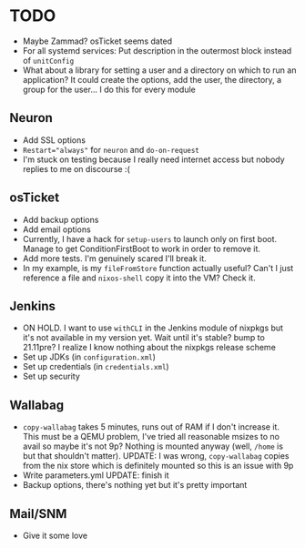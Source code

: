 # TODO
* Maybe Zammad? osTicket seems dated
* For all systemd services: Put description in the outermost block instead of `unitConfig`
* What about a library for setting a user and a directory on which to run an application? It could create the options, add the user, the directory, a group for the user... I do this for every module

## Neuron
* Add SSL options
* `Restart="always"` for `neuron` and `do-on-request`
* I'm stuck on testing because I really need internet access but nobody replies to me on discourse :(

## osTicket
* Add backup options
* Add email options
* Currently, I have a hack for `setup-users` to launch only on first boot. Manage to get ConditionFirstBoot to work in order to remove it.
* Add more tests. I'm genuinely scared I'll break it.
* In my example, is my `fileFromStore` function actually useful? Can't I just reference a file and `nixos-shell` copy it into the VM? Check it.

## Jenkins
* ON HOLD. I want to use `withCLI` in the Jenkins module of nixpkgs but it's not available in my version yet. Wait until it's stable? bump to 21.11pre? I realize I know nothing about the nixpkgs release scheme
* Set up JDKs (in `configuration.xml`)
* Set up credentials (in `credentials.xml`)
* Set up security

## Wallabag
* `copy-wallabag` takes 5 minutes, runs out of RAM if I don't increase it. This must be a QEMU problem, I've tried all reasonable msizes to no avail so maybe it's not 9p? Nothing is mounted anyway (well, `/home` is but that shouldn't matter). UPDATE: I was wrong, `copy-wallabag` copies from the nix store which is definitely mounted so this is an issue with 9p
* Write parameters.yml UPDATE: finish it
* Backup options, there's nothing yet but it's pretty important

## Mail/SNM
* Give it some love
